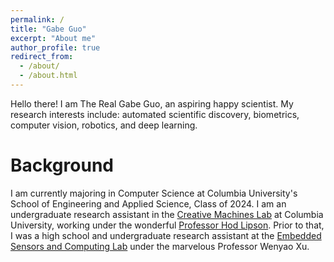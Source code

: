 ```yaml
---
permalink: /
title: "Gabe Guo"
excerpt: "About me"
author_profile: true
redirect_from:
  - /about/
  - /about.html
---
```


Hello there! I am The Real Gabe Guo, an aspiring happy scientist. My research interests include: automated scientific discovery, biometrics, computer vision, robotics, and deep learning.

Background
=====
I am currently majoring in Computer Science at Columbia University's School of Engineering and Applied Science, Class of 2024. I am an undergraduate research assistant in the [Creative Machines Lab](https://www.creativemachineslab.com/) at Columbia University, working under the wonderful [Professor Hod Lipson](https://www.hodlipson.com/). Prior to that, I was a high school and undergraduate research assistant at the [Embedded Sensors and Computing Lab](https://cse.buffalo.edu/~wenyaoxu/) under the marvelous Professor Wenyao Xu.
